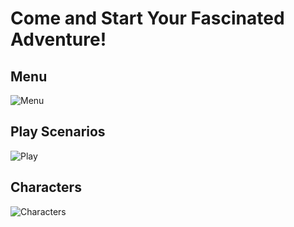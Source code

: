 # Come and Start Your Fascinated  Adventure!

## Menu
![Menu](https://github.com/as468579/JavaGame/blob/master/menu.gif)

## Play Scenarios
![Play](https://github.com/as468579/JavaGame/blob/master/playing.gif)

## Characters
![Characters](https://github.com/as468579/JavaGame/blob/master/characters.gif)


